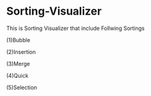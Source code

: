 # Sorting-Visualizer

This is Sorting Visualizer that include Follwing Sortings

(1)Bubble

(2)Insertion

(3)Merge

(4)Quick

(5)Selection
